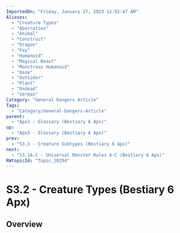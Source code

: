```yaml
---
ImportedOn: "Friday, January 27, 2023 12:02:47 AM"
Aliases:
  - "Creature Types"
  - "Aberration"
  - "Animal"
  - "Construct"
  - "Dragon"
  - "Fey"
  - "Humanoid"
  - "Magical Beast"
  - "Monstrous Humanoid"
  - "Ooze"
  - "Outsider"
  - "Plant"
  - "Undead"
  - "Vermin"
Category: "General Dangers Article"
Tags:
  - "Category/General-Dangers-Article"
parent:
  - "Apx3 - Glossary (Bestiary 6 Apx)"
up:
  - "Apx3 - Glossary (Bestiary 6 Apx)"
prev:
  - "S3.3 - Creature Subtypes (Bestiary 6 Apx)"
next:
  - "S3.1A-C - Universal Monster Rules A-C (Bestiary 6 Apx)"
RWtopicId: "Topic_10294"
---
```

# S3.2 - Creature Types (Bestiary 6 Apx)
## Overview
